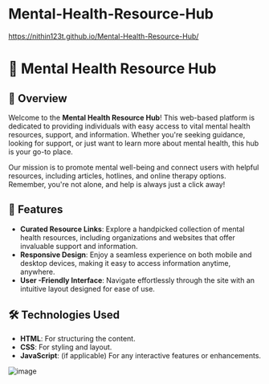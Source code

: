 # Mental-Health-Resource-Hub
https://nithin123t.github.io/Mental-Health-Resource-Hub/

# 🌈 Mental Health Resource Hub

## 🌟 Overview

Welcome to the **Mental Health Resource Hub**! This web-based platform is dedicated to providing individuals with easy access to vital mental health resources, support, and information. Whether you're seeking guidance, looking for support, or just want to learn more about mental health, this hub is your go-to place.

Our mission is to promote mental well-being and connect users with helpful resources, including articles, hotlines, and online therapy options. Remember, you're not alone, and help is always just a click away!

## 🚀 Features

- **Curated Resource Links**: Explore a handpicked collection of mental health resources, including organizations and websites that offer invaluable support and information.
- **Responsive Design**: Enjoy a seamless experience on both mobile and desktop devices, making it easy to access information anytime, anywhere.
- **User -Friendly Interface**: Navigate effortlessly through the site with an intuitive layout designed for ease of use.

## 🛠 Technologies Used

- **HTML**: For structuring the content.
- **CSS**: For styling and layout.
- **JavaScript**: (if applicable) For any interactive features or enhancements.

![image](https://github.com/user-attachments/assets/4f057912-c108-4f5e-be33-2d399ca1e073)
